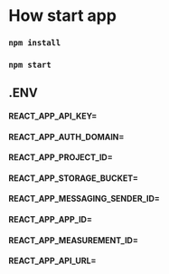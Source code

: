 # How start app

### `npm install`

### `npm start`


## .ENV

#### REACT_APP_API_KEY=
#### REACT_APP_AUTH_DOMAIN=
#### REACT_APP_PROJECT_ID=
#### REACT_APP_STORAGE_BUCKET=
#### REACT_APP_MESSAGING_SENDER_ID=
#### REACT_APP_APP_ID=
#### REACT_APP_MEASUREMENT_ID=

#### REACT_APP_API_URL=